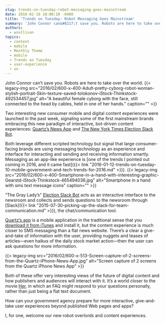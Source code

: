 ```yaml
---
slug: trends-on-tuesday-robot-messaging-goes-mainstream
date: 2016-02-16 10:00:10 -0400
title: 'Trends on Tuesday: Robot Messaging Goes Mainstream'
summary: 'John Connor can&#8217;t save you. Robots are here to take over the world. Two interesting new consumer mobile and digital content experiences were launched in the past week, signaling some of the first mainstream brands embracing this new paradigm of interactive, bot-driven content experiences: Quartz&#8217;s News App and The New York Times Election Slack Bot. Both'
authors:
  - wsullivan
topics:
  - content
  - mobile
  - Monthly Theme
  - mobile
  - Trends on Tuesday
  - user-experience
  - ux
---
```


John Connor can&#8217;t save you. Robots are here to take over the world. {{< legacy-img src="2016/02/600-x-400-Adult-pretty-cyborg-robot-woman-stylish-portrait-Skin-texture-saved-tolokonov-iStock-Thinkstock-492534457.jpg" alt="A beautiful female cyborg with the face, still connected to the head by cables, held in one of her hands." caption="" >}} 

Two interesting new consumer mobile and digital content experiences were launched in the past week, signaling some of the first mainstream brands embracing this new paradigm of interactive, bot-driven content experiences: [Quartz&#8217;s News App](http://qz.com/613700/its-here-quartzs-first-news-app-for-iphone/) and [The New York Times Election Slack Bot](http://www.niemanlab.org/2016/02/the-new-york-times-launches-a-slack-2016-election-bot-that-accepts-questions-from-readers/).

Both leverage different scripted technology but signal that large consumer-facing brands are using messaging technology as an experience and interface for interacting and sending and receiving information smartly. Messaging as an app-like experience is [one of the trends I pointed out coming in 2016, and it came fast]({{< link "2016-01-12-trends-on-tuesday-10-mobile-government-and-tech-trends-for-2016.md" >}}). {{< legacy-img src="2016/02/600-x-400-Smartphone-in-a-hand-with-interesting-graphic-Gearstd-iStock-Thinkstock-465494036.jpg" alt="Smartphone in a hand with sms text message icons" caption="" >}} 

&#8220;The Gray Lady&#8217;s&#8221; [Election Slack Bot](http://www.nytimes.com/interactive/2016/us/politics/election-bot.html) acts as an interactive interface to the newsroom and collects and sends questions to the newsroom through [Slack]({{< link "2015-07-30-picking-up-the-slack-for-team-communication.md" >}}), the chat/communication tool.

[Quartz’s app](http://qz.com/613700/its-here-quartzs-first-news-app-for-iphone/) is a mobile application in the traditional sense that you [download it from iTunes](http://qz.com/613700/its-here-quartzs-first-news-app-for-iphone/) and install it, but the content experience is much closer to SMS messaging than a flat news website. There’s a clear a give-and-take of information with the user, providing nuggets and teases of articles—even haikus of the daily stock market action—then the user can ask questions for more information.

{{< legacy-img src="2016/02/600-x-513-Screen-capture-of-2-screens-from-the-Quartz-iPhone-News-App.jpg" alt="Screen capture of 2 screens from the Quartz iPhone News App" >}}

Both of these offer very interesting views of the future of digital content and how publishers and audiences will interact with it. It’s a world closer to the movie [Her](http://www.imdb.com/title/tt1798709/), in which an FAQ might respond to your questions personally, rather than just being a flat text document.

How can your government agency prepare for more interactive, give-and-take user experiences beyond published Web pages and apps?

I, for one, welcome our new robot overlords and content experiences.